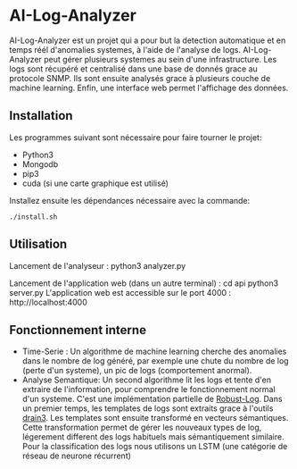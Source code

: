 # AI-Log-Analyzer

AI-Log-Analyzer est un projet qui a pour but la detection automatique et en temps réél d'anomalies systemes, à l'aide de l'analyse de logs. AI-Log-Analyzer peut gérer plusieurs systemes au sein d'une infrastructure. Les logs sont récupéré et centralisé dans une base de donnés grace au protocole SNMP. Ils sont ensuite analysés grace à plusieurs couche de machine learning. Enfin, une interface web permet l'affichage des données.

## Installation
Les programmes suivant sont nécessaire pour faire tourner le projet:
- Python3
- Mongodb
- pip3
- cuda (si une carte graphique est utilisé)

Installez ensuite les dépendances nécessaire avec la commande:
```
./install.sh
```

## Utilisation

Lancement de l'analyseur :
python3 analyzer.py

Lancement de l'application web (dans un autre terminal) :
cd api python3 server.py
L'application web est accessible sur le port 4000 : http://localhost:4000

## Fonctionnement interne

- Time-Serie : Un algorithme de machine learning cherche des anomalies dans le nombre de log généré, par exemple une chute du nombre de log (perte d'un systeme), un pic de logs (comportement anormal).
- Analyse Semantique: Un second algorithme lit les logs et tente d'en extraire de l'information, pour comprendre le fonctionnement normal d'un systeme. C'est une implémentation partielle de [Robust-Log](https://netman.aiops.org/~peidan/ANM2019/6.LogAnomalyDetection/LectureCoverage/2019FSE_LogRobust.pdf). Dans un premier temps, les templates de logs sont extraits grace à l'outils [drain3](https://github.com/IBM/Drain3). Les templates sont ensuite transformé en vecteurs sémantiques. Cette transformation permet de gérer les nouveaux types de log, légerement different des logs habituels mais sémantiquement similaire. Pour la classification des logs nous utilisons un LSTM (une catégorie de réseau de neurone récurrent)
